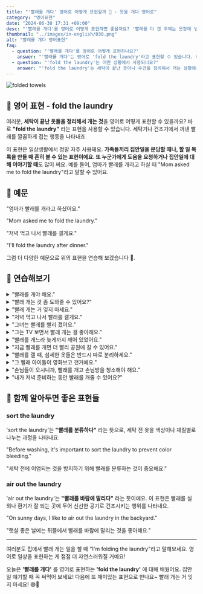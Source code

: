 ```yaml
---
title: "'빨래를 개다' 영어로 어떻게 표현할까 🧺 - 옷을 개다 영어로"
category: "영어표현"
date: "2024-06-30 17:31 +09:00"
desc: "'빨래를 개다'를 영어로 어떻게 표현하면 좋을까요? '빨래를 다 갠 후에는 옷장에 넣어야 해요.', '세탁이 끝난 수건들을 개는 것도 중요한 일이에요.' 등을 영어로 표현하는 법을 배워봅시다. 다양한 예문을 통해서 연습하고 본인의 표현으로 만들어 보세요."
thumbnail: "../images/in-english/030.png"
alt: "빨래를 개다 영어표현"
faq:
  - question: "'빨래를 개다'를 영어로 어떻게 표현하나요?"
    answer: "'빨래를 개다'는 영어로 'fold the laundry'라고 표현할 수 있습니다. 이 표현은 세탁이 완료된 옷이나 수건을 깔끔하게 정리할 때 사용됩니다."
  - question: "'fold the laundry'는 어떤 상황에서 사용되나요?"
    answer: "'fold the laundry'는 세탁이 끝난 옷이나 수건을 정리해서 개는 상황에서 사용됩니다. 예를 들어, 'I need to fold the laundry before going to bed.'는 '잠자기 전에 빨래를 개야 해요.'라는 의미입니다."
---
```


![folded towels](../images/in-english/030-1.avif)

## 🌟 영어 표현 - fold the laundry

여러분, **세탁이 끝난 옷들을 정리해서 개는 것**을 영어로 어떻게 표현할 수 있을까요? 바로 **"fold the laundry"** 라는 표현을 사용할 수 있습니다. 세탁기나 건조기에서 꺼낸 빨래를 깔끔하게 접는 행동을 나타내죠.

이 표현은 일상생활에서 정말 자주 사용돼요. **가족들끼리 집안일을 분담할 때나, 할 일 목록을 만들 때 흔히 볼 수 있는 표현이에요. 또 누군가에게 도움을 요청하거나 집안일에 대해 이야기할 때**도 많이 써요. 예를 들어, 엄마가 빨래를 개라고 하실 때 "Mom asked me to fold the laundry"라고 말할 수 있어요.

<div 
  data-inline-banner="🎉 새해에는 스픽 AI와 함께 영어 공부하자" 
  data-inline-banner-subtext="설날 특별 할인으로 60%할인 + 추가 7만원 할인! (~2/3)" 
  data-inline-banner-link="https://app.usespeak.com/kr-ko/sale/kr-affiliate-special/?ref=engple-inline"
  data-inline-banner-caption="해당 링크를 통해 구매시 일정액의 수수료를 지급받습니다.">
</div>

## 📖 예문

"엄마가 빨래를 개라고 하셨어요."

"Mom asked me to fold the laundry."

"저녁 먹고 나서 빨래를 갤게요."

"I'll fold the laundry after dinner."

그럼 더 다양한 예문으로 위의 표현을 연습해 보겠습니다 🚀.

## 💬 연습해보기

<details>
<summary>"빨래를 개야 해요."</summary>
<span>"I need to fold the laundry."</span>
</details>

<details>
<summary>"빨래 개는 것 좀 도와줄 수 있어요?"</summary>
<span>"Can you help me fold the laundry?"</span>
</details>

<details>
<summary>"빨래 개는 거 잊지 마세요."</summary>
<span>"Don't <a href="/blog/in-english/023.forget/">forget</a> to fold the laundry."</span>
</details>

<details>
<summary>"저녁 먹고 나서 빨래를 갤게요."</summary>
<span>"I'll fold the laundry after dinner."</span>
</details>

<details>
<summary>"그녀는 빨래를 빨리 갰어요."</summary>
<span>"She quickly folded the laundry."</span>
</details>

<details>
<summary>"그는 TV 보면서 빨래 개는 걸 좋아해요."</summary>
<span>"He likes to fold the laundry while watching TV."</span>
</details>

<details>
<summary>"빨래를 개느라 늦게까지 깨어 있었어요."</summary>
<span>"I stayed up late to fold the laundry."</span>
</details>

<details>
<summary>"지금 빨래를 개면 더 빨리 공원에 갈 수 있어요."</summary>
<span>"If you fold the laundry now, we can leave for the park sooner."</span>
</details>

<details>
<summary>"빨래를 갤 때, 섬세한 옷들은 반드시 따로 분리하세요."</summary>
<span>"When you fold the laundry, <a href="/blog/in-english/232.make-sure/">make sure</a> to separate the delicates."</span>
</details>

<details>
<summary>"그 빨래 아이들이 영화보고 갠거에요."</summary>
<span>"The laundry was folded by the kids after their movie night."</span>
</details>

<details>
<summary>"손님들이 오시니까, 빨래를 개고 손님방을 청소해야 해요."</summary>
<span>"Since we have guests coming over, it's important to fold the laundry and clean the guest rooms."</span>
</details>

<details>
<summary>"내가 저녁 준비하는 동안 빨래를 개줄 수 있어요?"</summary>
<span>"<a href="/blog/in-english/028.would-you-mind/">Would you mind</a> folding the laundry while I cook dinner?"</span>
</details>

## 🤝 함께 알아두면 좋은 표현들

### sort the laundry

'sort the laundry'는 **"빨래를 분류하다"** 라는 뜻으로, 세탁 전 옷을 색상이나 재질별로 나누는 과정을 나타내요.

"Before washing, it's important to sort the laundry to prevent color bleeding."

"세탁 전에 이염되는 것을 방지하기 위해 빨래를 분류하는 것이 중요해요."

### air out the laundry

'air out the laundry'는 **"빨래를 바람에 말리다"** 라는 뜻이에요. 이 표현은 빨래를 실외나 환기가 잘 되는 곳에 두어 신선한 공기로 건조시키는 행위를 나타내요.

"On sunny days, I like to air out the laundry in the backyard."

"햇살 좋은 날에는 뒤뜰에서 빨래를 바람에 말리는 것을 좋아해요."

---

여러분도 집에서 빨래 개는 일을 할 때 "I'm folding the laundry"라고 말해보세요. 영어로 일상을 표현하는 게 점점 더 자연스러워질 거예요!

오늘은 **'빨래를 개다'** 를 영어로 표현하는 **'fold the laundry'** 에 대해 배웠어요. 집안일 얘기할 때 꼭 써먹어 보세요! 다음에 또 재미있는 표현으로 만나요~ 빨래 개는 거 잊지 마세요! 😄👕
